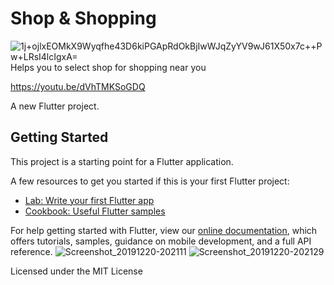 # Shop & Shopping
![1j+ojlxEOMkX9Wyqfhe43D6kiPGApRdOkBjIwWJqZyYV9wJ61X50x7c++Pw+LRsI4lcIgxA=](https://user-images.githubusercontent.com/44610017/71280089-53fb8500-2380-11ea-874e-5b4ba04df919.png)
Helps you to select shop for shopping near you

https://youtu.be/dVhTMKSoGDQ

A new Flutter project.

## Getting Started

This project is a starting point for a Flutter application.

A few resources to get you started if this is your first Flutter project:

- [Lab: Write your first Flutter app](https://flutter.dev/docs/get-started/codelab)
- [Cookbook: Useful Flutter samples](https://flutter.dev/docs/cookbook)

For help getting started with Flutter, view our
[online documentation](https://flutter.dev/docs), which offers tutorials,
samples, guidance on mobile development, and a full API reference.
![Screenshot_20191220-202111](https://user-images.githubusercontent.com/44610017/71279761-983a5580-237f-11ea-8067-f6236170c825.png)
![Screenshot_20191220-202129](https://user-images.githubusercontent.com/44610017/71280022-28789a80-2380-11ea-848f-a76304c383b3.png)

Licensed under the MIT License
